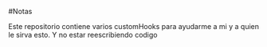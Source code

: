 #Notas

Este repositorio contiene varios customHooks para ayudarme a mi y a quien le sirva esto.
Y no estar reescribiendo codigo 